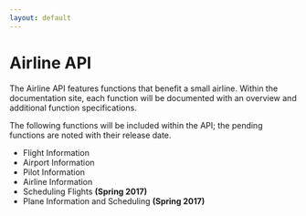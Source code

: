 ```yaml
---
layout: default
---
```


# Airline API

The Airline API features functions that benefit a small airline. Within the documentation site, each function will be documented with an overview and additional function specifications.  

The following functions will be included within the API; the pending functions are noted with their release date. 

- Flight Information  
- Airport Information  
- Pilot Information  
- Airline Information  
- Scheduling Flights  **(Spring 2017)**  
- Plane Information and Scheduling **(Spring 2017)**

<div class="home">
</div>


  
